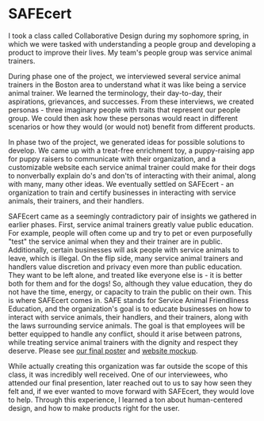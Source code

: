 # SAFEcert

I took a class called Collaborative Design during my sophomore spring, in which we were tasked with understanding a people group and developing a product to improve their lives. My team's people group was service animal trainers.

During phase one of the project, we interviewed several service animal trainers in the Boston area to understand what it was like being a service animal trainer. We learned the terminology, their day-to-day, their aspirations, grievances, and successes. From these interviews, we created personas - three imaginary people with traits that represent our people group. We could then ask how these personas would react in different scenarios or how they would (or would not) benefit from different products.

In phase two of the project, we generated ideas for possible solutions to develop. We came up with a treat-free enrichment toy, a puppy-raising app for puppy raisers to communicate with their organization, and a customizable website each service animal trainer could make for their dogs to nonverbally explain do's and don'ts of interacting with their animal, along with many, many other ideas. We eventually settled on SAFEcert - an organization to train and certify businesses in interacting with service animals, their trainers, and their handlers.

SAFEcert came as a seemingly contradictory pair of insights we gathered in earlier phases. First, service animal trainers greatly value public education. For example, people will often come up and try to pet or even purposefully "test" the service animal when they and their trainer are in public. Additionally, certain businesses will ask people with service animals to leave, which is illegal. On the flip side, many service animal trainers and handlers value discretion and privacy even more than public education. They want to be left alone, and treated like everyone else is - it is better both for them and for the dogs! So, although they value education, they do not have the time, energy, or capacity to train the public on their own. This is where SAFEcert comes in. SAFE stands for Service Animal Friendliness Education, and the organization's goal is to educate businesses on how to interact with service animals, their handlers, and their trainers, along with the laws surrounding service animals. The goal is that employees will be better equipped to handle any conflict, should it arise between patrons, while treating service animal trainers with the dignity and respect they deserve. Please see [our final poster](assets/safecert-poster.pdf) and [website mockup](assets/safecert-website.pdf).

While actually creating this organization was far outside the scope of this class, it was incredibly well received. One of our interviewees, who attended our final presention, later reached out to us to say how seen they felt and, if we ever wanted to move forward with SAFEcert, they would love to help. Through this experience, I learned a ton about human-centered design, and how to make products right for the user.

